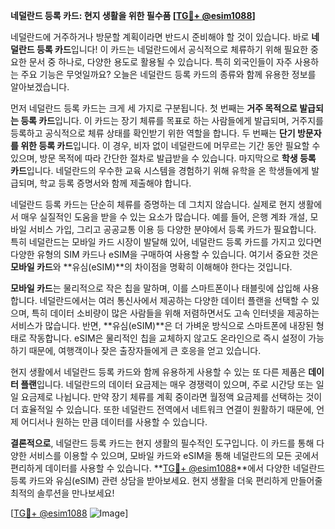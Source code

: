 **네덜란드 등록 카드: 현지 생활을 위한 필수품 [[TG💪+ @esim1088](https://t.me/s/esim1088)]**

네덜란드에 거주하거나 방문할 계획이라면 반드시 준비해야 할 것이 있습니다. 바로 **네덜란드 등록 카드**입니다! 이 카드는 네덜란드에서 공식적으로 체류하기 위해 필요한 중요한 문서 중 하나로, 다양한 용도로 활용될 수 있습니다. 특히 외국인들이 자주 사용하는 주요 기능은 무엇일까요? 오늘은 네덜란드 등록 카드의 종류와 함께 유용한 정보를 알아보겠습니다.

먼저 네덜란드 등록 카드는 크게 세 가지로 구분됩니다. 첫 번째는 **거주 목적으로 발급되는 등록 카드**입니다. 이 카드는 장기 체류를 목표로 하는 사람들에게 발급되며, 거주지를 등록하고 공식적으로 체류 상태를 확인받기 위한 역할을 합니다. 두 번째는 **단기 방문자를 위한 등록 카드**입니다. 이 경우, 비자 없이 네덜란드에 머무르는 기간 동안 필요할 수 있으며, 방문 목적에 따라 간단한 절차로 발급받을 수 있습니다. 마지막으로 **학생 등록 카드**입니다. 네덜란드의 우수한 교육 시스템을 경험하기 위해 유학을 온 학생들에게 발급되며, 학교 등록 증명서와 함께 제출해야 합니다.

네덜란드 등록 카드는 단순히 체류를 증명하는 데 그치지 않습니다. 실제로 현지 생활에서 매우 실질적인 도움을 받을 수 있는 요소가 많습니다. 예를 들어, 은행 계좌 개설, 모바일 서비스 가입, 그리고 공공교통 이용 등 다양한 분야에서 등록 카드가 필요합니다. 특히 네덜란드는 모바일 카드 시장이 발달해 있어, 네덜란드 등록 카드를 가지고 있다면 다양한 유형의 SIM 카드나 eSIM을 구매하여 사용할 수 있습니다. 여기서 중요한 것은 **모바일 카드**와 **유심(eSIM)**의 차이점을 명확히 이해해야 한다는 것입니다.

**모바일 카드**는 물리적으로 작은 칩을 말하며, 이를 스마트폰이나 태블릿에 삽입해 사용합니다. 네덜란드에서는 여러 통신사에서 제공하는 다양한 데이터 플랜을 선택할 수 있으며, 특히 데이터 소비량이 많은 사람들을 위해 저렴하면서도 고속 인터넷을 제공하는 서비스가 많습니다. 반면, **유심(eSIM)**은 더 가벼운 방식으로 스마트폰에 내장된 형태로 작동합니다. eSIM은 물리적인 칩을 교체하지 않고도 온라인으로 즉시 설정이 가능하기 때문에, 여행객이나 잦은 출장자들에게 큰 호응을 얻고 있습니다.

현지 생활에서 네덜란드 등록 카드와 함께 유용하게 사용할 수 있는 또 다른 제품은 **데이터 플랜**입니다. 네덜란드의 데이터 요금제는 매우 경쟁력이 있으며, 주로 시간당 또는 일일 요금제로 나뉩니다. 만약 장기 체류를 계획 중이라면 월정액 요금제를 선택하는 것이 더 효율적일 수 있습니다. 또한 네덜란드 전역에서 네트워크 연결이 원활하기 때문에, 언제 어디서나 원하는 만큼 데이터를 사용할 수 있습니다.

**결론적으로**, 네덜란드 등록 카드는 현지 생활의 필수적인 도구입니다. 이 카드를 통해 다양한 서비스를 이용할 수 있으며, 모바일 카드와 eSIM을 통해 네덜란드의 모든 곳에서 편리하게 데이터를 사용할 수 있습니다. **[TG💪+ @esim1088](https://t.me/s/esim1088)**에서 다양한 네덜란드 등록 카드와 유심(eSIM) 관련 상담을 받아보세요. 현지 생활을 더욱 편리하게 만들어줄 최적의 솔루션을 만나보세요!

[[TG💪+ @esim1088](https://t.me/s/esim1088) ![Image](https://i.postimg.cc/Y0z9fWf4/image.png)]